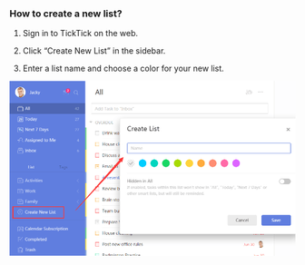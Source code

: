 ### How to create a new list?

1. Sign in to TickTick on the web.

2. Click “Create New List” in the sidebar.

3. Enter a list name and choose a color for your new list.

![](createnewlist.png)

